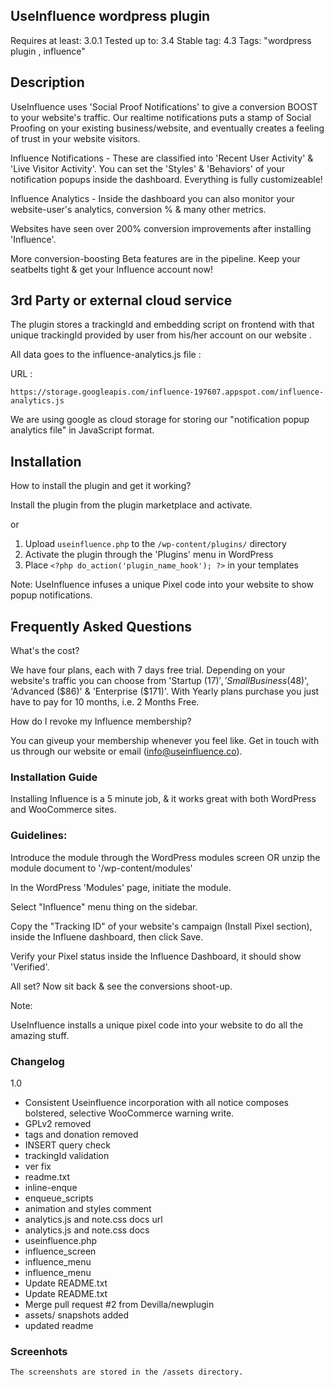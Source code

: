 ## UseInfluence wordpress plugin

Requires at least: 3.0.1
Tested up to: 3.4
Stable tag: 4.3
Tags: "wordpress plugin , influence"


## Description

UseInfluence uses 'Social Proof Notifications' to give a conversion BOOST to your website's traffic. Our realtime notifications puts a stamp of Social Proofing on your existing business/website, and eventually creates a feeling of trust in your website visitors.

Influence Notifications - These are classified into 'Recent User Activity' & 'Live Visitor Activity'. You can set the 'Styles' & 'Behaviors' of your notification popups inside the dashboard. Everything is fully customizeable!

Influence Analytics - Inside the dashboard you can also monitor your website-user's analytics, conversion % & many other metrics.

Websites have seen over 200% conversion improvements after installing 'Influence'.

More conversion-boosting Beta features are in the pipeline. Keep your seatbelts tight & get your Influence account now!



## 3rd Party or external cloud service

The plugin stores a trackingId and embedding script on frontend with that unique trackingId provided by user from his/her account on our website .

All data goes to the influence-analytics.js file :

URL :

`` https://storage.googleapis.com/influence-197607.appspot.com/influence-analytics.js ``

We are using google as cloud storage for storing our "notification popup analytics file" in JavaScript format.


## Installation

How to install the plugin and get it working?

Install the plugin from the plugin marketplace and activate.

or

1. Upload `useinfluence.php` to the `/wp-content/plugins/` directory
2. Activate the plugin through the 'Plugins' menu in WordPress
3. Place `<?php do_action('plugin_name_hook'); ?>` in your templates

Note:
UseInfluence infuses a unique Pixel code into your website to show popup notifications.

## Frequently Asked Questions

What's the cost?

We have four plans, each with 7 days free trial. Depending on your website's traffic you can choose from 'Startup ($17)', 'Small Business ($48)', 'Advanced ($86)' & 'Enterprise ($171)'.
With Yearly plans purchase you just have to pay for 10 months, i.e. 2 Months Free.


 How do I revoke my Influence membership?

You can giveup your membership whenever you feel like. Get in touch with us through our website or email (info@useinfluence.co).


### Installation Guide

Installing Influence is a 5 minute job, & it works great with both WordPress and WooCommerce sites.


### Guidelines:

Introduce the module through the WordPress modules screen OR unzip the module document to '/wp-content/modules'

In the WordPress 'Modules' page, initiate the module.

Select "Influence" menu thing on the sidebar.

Copy the "Tracking ID" of your website's campaign (Install Pixel section), inside the Influene dashboard, then click Save.

Verify your Pixel status inside the Influence Dashboard, it should show 'Verified'.

All set? Now sit back & see the conversions shoot-up.

Note:

UseInfluence installs a unique pixel code into your website to do all the amazing stuff.

### Changelog

 1.0
* Consistent Useinfluence incorporation with all notice composes bolstered, selective WooCommerce warning write.
* GPLv2 removed
* tags and donation removed
* INSERT query check
* trackingId validation
* ver fix
* readme.txt
* inline-enque
* enqueue_scripts
* animation and styles comment
* analytics.js and note.css docs url
* analytics.js and note.css docs
* useinfluence.php
* influence_screen
* influence_menu
* influence_menu
* Update README.txt
* Update README.txt
* Merge pull request #2 from Devilla/newplugin
* assets/ snapshots added
* updated readme


### Screenhots

    The screenshots are stored in the /assets directory.
